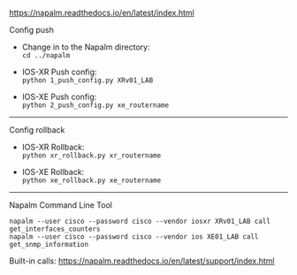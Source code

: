 https://napalm.readthedocs.io/en/latest/index.html<br>

Config push<br>
- Change in to the Napalm directory:<br>
```cd ../napalm```<br>

- IOS-XR Push config:<br>
 ```python 1_push_config.py XRv01_LAB```<br>

- IOS-XE Push config:<br>
 ```python 2_push_config.py xe_routername```<br>

---
Config rollback<br>

- IOS-XR Rollback:<br>
 ```python xr_rollback.py xr_routername```<br>

- IOS-XE Rollback:<br>
 ```python xe_rollback.py xe_routername```<br>

---

Napalm Command Line Tool<br>

```napalm --user cisco --password cisco --vendor iosxr XRv01_LAB call get_interfaces_counters```<br>
```napalm --user cisco --password cisco --vendor ios XE01_LAB call get_snmp_information```

Built-in calls: https://napalm.readthedocs.io/en/latest/support/index.html

